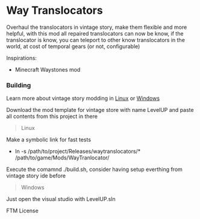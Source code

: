 # Way Translocators
Overhaul the translocators in vintage story, make them flexible and more helpful, with this mod all repaired translocators can now be know, if the translocator is know, you can teleport to other know translocators in the world, at cost of temporal gears (or not, configurable)

Inspirations:
- Minecraft Waystones mod

### Building
Learn more about vintage story modding in [Linux](https://github.com/LeandroTheDev/arch_linux/wiki/Games#vintage-story-modding) or [Windows](https://wiki.vintagestory.at/index.php/Modding:Setting_up_your_Development_Environment)

Download the mod template for vintage store with name LevelUP and paste all contents from this project in there

> Linux

Make a symbolic link for fast tests
- ln -s /path/to/project/Releases/waytranslocators/* /path/to/game/Mods/WayTranlocator/

Execute the comamnd ./build.sh, consider having setup everthing from vintage story ide before

> Windows

Just open the visual studio with LevelUP.sln

FTM License